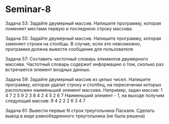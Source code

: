 # Seminar-8

Задача 53: Задайте двумерный массив. Напишите программу,
которая поменяет местами первую и последнюю строку
массива.


Задача 55: Задайте двумерный массив. Напишите программу,
которая заменяет строки на столбцы. В случае, если это
невозможно, программа должна вывести сообщение для
пользователя

Задача 57: Составить частотный словарь элементов
двумерного массива. Частотный словарь содержит
информацию о том, сколько раз встречается элемент
входных данных.

Задача 59: Задайте двумерный массив из целых чисел.
Напишите программу, которая удалит строку и столбец, на
пересечении которых расположен наименьший элемент
массива.
Например, задан массив:
1 4 7 2
5 9 2 3
8 4 2 4
5 2 6 7
Наименьший элемент - 1, на выходе получим
следующий массив:
9 4 2
2 2 6
3 4 7

Задача 61: Вывести первые N строк треугольника
Паскаля. Сделать вывод в виде равнобедренного
треугольника (не была решена)

